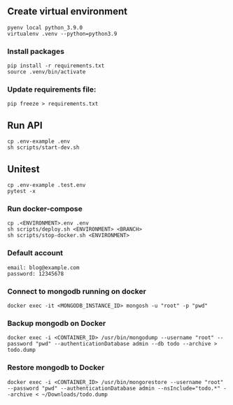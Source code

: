 ## Create virtual environment

```
pyenv local python_3.9.0
virtualenv .venv --python=python3.9
```

### Install packages

```
pip install -r requirements.txt
source .venv/bin/activate
```

### Update requirements file:

```
pip freeze > requirements.txt
```

## Run API

```
cp .env-example .env
sh scripts/start-dev.sh
```

## Unitest

```
cp .env-example .test.env
pytest -x
```

### Run docker-compose

```
cp .<ENVIRONMENT>.env .env
sh scripts/deploy.sh <ENVIRONMENT> <BRANCH>
sh scripts/stop-docker.sh <ENVIRONMENT>
```

### Default account

```
email: blog@example.com
password: 12345678
```

### Connect to mongodb running on docker

```
docker exec -it <MONGODB_INSTANCE_ID> mongosh -u "root" -p "pwd"
```

### Backup mongodb on Docker

```
docker exec -i <CONTAINER_ID> /usr/bin/mongodump --username "root" --password "pwd" --authenticationDatabase admin --db todo --archive > todo.dump
```

### Restore mongodb to Docker

```
docker exec -i <CONTAINER_ID> /usr/bin/mongorestore --username "root" --password "pwd" --authenticationDatabase admin --nsInclude="todo.*" --archive < ~/Downloads/todo.dump
```